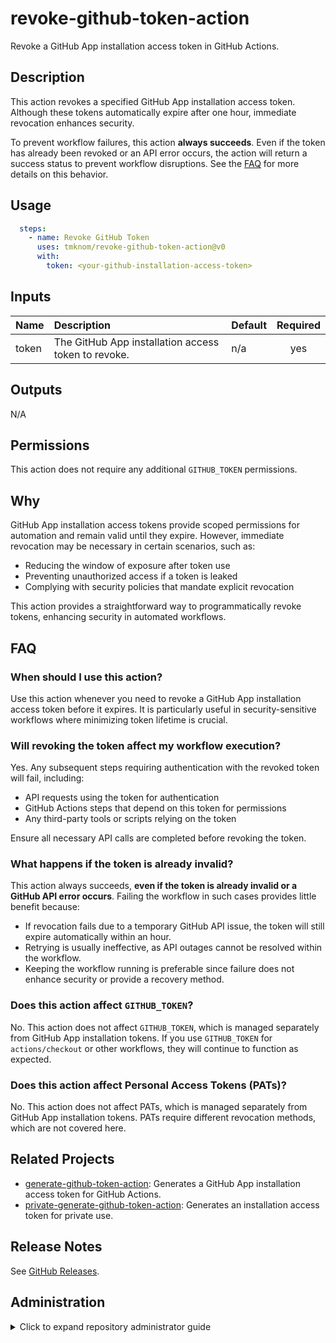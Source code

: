 # revoke-github-token-action

Revoke a GitHub App installation access token in GitHub Actions.

<!-- actdocs start -->

## Description

This action revokes a specified GitHub App installation access token.
Although these tokens automatically expire after one hour, immediate revocation enhances security.

To prevent workflow failures, this action **always succeeds**.
Even if the token has already been revoked or an API error occurs,
the action will return a success status to prevent workflow disruptions.
See the [FAQ](#faq) for more details on this behavior.

## Usage

```yaml
  steps:
    - name: Revoke GitHub Token
      uses: tmknom/revoke-github-token-action@v0
      with:
        token: <your-github-installation-access-token>
```

## Inputs

| Name | Description | Default | Required |
| :--- | :---------- | :------ | :------: |
| token | The GitHub App installation access token to revoke. | n/a | yes |

## Outputs

N/A

<!-- actdocs end -->

## Permissions

This action does not require any additional `GITHUB_TOKEN` permissions.

## Why

GitHub App installation access tokens provide scoped permissions for automation and remain valid until they expire.
However, immediate revocation may be necessary in certain scenarios, such as:

- Reducing the window of exposure after token use
- Preventing unauthorized access if a token is leaked
- Complying with security policies that mandate explicit revocation

This action provides a straightforward way to programmatically revoke tokens,
enhancing security in automated workflows.

## FAQ

### When should I use this action?

Use this action whenever you need to revoke a GitHub App installation access token before it expires.
It is particularly useful in security-sensitive workflows where minimizing token lifetime is crucial.

### Will revoking the token affect my workflow execution?

Yes.
Any subsequent steps requiring authentication with the revoked token will fail, including:

- API requests using the token for authentication
- GitHub Actions steps that depend on this token for permissions
- Any third-party tools or scripts relying on the token

Ensure all necessary API calls are completed before revoking the token.

### What happens if the token is already invalid?

This action always succeeds, **even if the token is already invalid or a GitHub API error occurs**.
Failing the workflow in such cases provides little benefit because:

- If revocation fails due to a temporary GitHub API issue, the token will still expire automatically within an hour.
- Retrying is usually ineffective, as API outages cannot be resolved within the workflow.
- Keeping the workflow running is preferable since failure does not enhance security or provide a recovery method.

### Does this action affect `GITHUB_TOKEN`?

No.
This action does not affect `GITHUB_TOKEN`, which is managed separately from GitHub App installation tokens.
If you use `GITHUB_TOKEN` for `actions/checkout` or other workflows, they will continue to function as expected.

### Does this action affect Personal Access Tokens (PATs)?

No.
This action does not affect PATs, which is managed separately from GitHub App installation tokens.
PATs require different revocation methods, which are not covered here.

## Related Projects

- [generate-github-token-action](https://github.com/tmknom/generate-github-token-action): Generates a GitHub App installation access token for GitHub Actions.
- [private-generate-github-token-action](https://github.com/tmknom/private-generate-github-token-action): Generates an installation access token for private use.

## Release Notes

See [GitHub Releases][releases].

[releases]: https://github.com/tmknom/revoke-github-token-action/releases

## Administration

<details>
<summary>Click to expand repository administrator guide</summary>

This section provides guidance for repository administrators on configuration settings that are managed outside the codebase.

### Repository Secrets

The following secrets are stored in Repository Secrets for use in the [test workflow](/.github/workflows/test.yml):

- `TESTING_APP_ID`: The ID of the GitHub App `Testing for tmknom`.
- `TESTING_APP_PRIVATE_KEY`: The private key of the GitHub App `Testing for tmknom`.

These secrets authenticate the GitHub App.

> [!NOTE]
>
> `Testing for tmknom` is a GitHub App used exclusively for testing workflows.
> For more details, see the [internal-docs](https://github.com/tmknom/internal-docs) repository (private).

### Repository Variables

The following variables are stored in Repository Variables for use in the [test workflow](/.github/workflows/test.yml):

- `TESTING_REPOSITORY`: The private repository accessed by the test workflow.
- `TESTING_REPOSITORY_FIRST_COMMIT`: The hash of the initial commit in this repository.
- `TESTING_APP_PRIVATE_KEY_FINGERPRINT`: The fingerprint of the private key for the GitHub App `Testing for tmknom`.

These values are not sensitive.
Since Repository Secrets cannot be accessed after being set, non-sensitive values are stored as Repository Variables for easier management.

</details>
